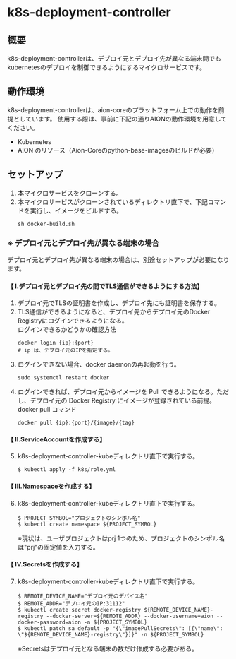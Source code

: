 # k8s-deployment-controller
## 概要
k8s-deployment-controllerは、デプロイ元とデプロイ先が異なる端末間でもkubernetesのデプロイを制御できるようにするマイクロサービスです。

## 動作環境
k8s-deployment-controllerは、aion-coreのプラットフォーム上での動作を前提としています。 使用する際は、事前に下記の通りAIONの動作環境を用意してください。
- Kubernetes   
- AION のリソース（Aion-Coreのpython-base-imagesのビルドが必要）   

## セットアップ
1. 本マイクロサービスをクローンする。
2. 本マイクロサービスがクローンされているディレクトリ直下で、下記コマンドを実行し、イメージをビルドする。
    ```
    sh docker-build.sh
    ```

### ※ デプロイ元とデプロイ先が異なる端末の場合 ###
デプロイ元とデプロイ先が異なる端末の場合は、別途セットアップが必要になります。

#### 【 I.デプロイ元とデプロイ先の間でTLS通信ができるようにする方法】
1. デプロイ元でTLSの証明書を作成し、デプロイ先にも証明書を保存する。
2. TLS通信ができるようになると、デプロイ先からデプロイ元のDocker Registryにログインできるようになる。   
    ログインできるかどうかの確認方法
    ```
    docker login {ip}:{port}
    # ip は、デプロイ元のIPを指定する。
    ```
3. ログインできない場合、docker daemonの再起動を行う。
    ```
    sudo systemctl restart docker
    ```
4. ログインできれば、デプロイ元からイメージを Pull できるようになる。ただし、デプロイ元の Docker Registry にイメージが登録されている前提。
    docker pull コマンド
    ```
    docker pull {ip}:{port}/{image}/{tag}
    ```

#### 【 II.ServiceAccountを作成する】
5. k8s-deployment-controller-kubeディレクトリ直下で実行する。
    ```
    $ kubectl apply -f k8s/role.yml
    ```

#### 【 III.Namespaceを作成する】
6. k8s-deployment-controller-kubeディレクトリ直下で実行する。
    ```
    $ PROJECT_SYMBOL="プロジェクトのシンボル名"
    $ kubectl create namespace ${PROJECT_SYMBOL}
    ```
    ※現状は、ユーザプロジェクトはprj 1つのため、プロジェクトのシンボル名は"prj"の固定値を入力する。

#### 【 IV.Secretsを作成する】
7. k8s-deployment-controller-kubeディレクトリ直下で実行する。
    ```
    $ REMOTE_DEVICE_NAME="デプロイ元のデバイス名"
    $ REMOTE_ADDR="デプロイ元のIP:31112"
    $ kubectl create secret docker-registry ${REMOTE_DEVICE_NAME}-registry --docker-server=${REMOTE_ADDR} --docker-username=aion --docker-password=aion -n ${PROJECT_SYMBOL}
    $ kubectl patch sa default -p "{\"imagePullSecrets\": [{\"name\": \"${REMOTE_DEVICE_NAME}-registry\"}]}" -n ${PROJECT_SYMBOL}
    ```
    ※Secretsはデプロイ元となる端末の数だけ作成する必要がある。
